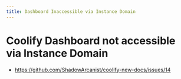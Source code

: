 ```yaml
---
title: Dashboard Inaccessible via Instance Domain
---
```


# Coolify Dashboard not accessible via Instance Domain
- https://github.com/ShadowArcanist/coolify-new-docs/issues/14